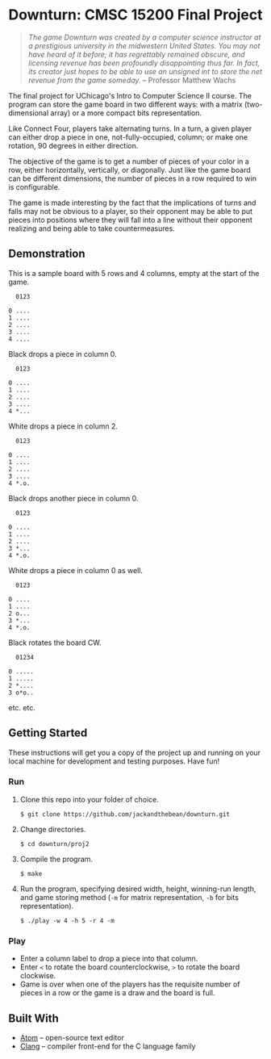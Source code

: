 # Downturn: CMSC 15200 Final Project
> _The game Downturn was created by a computer science instructor at a prestigious university in the midwestern United States. You may not have heard of it before; it has regrettably remained obscure, and licensing revenue has been profoundly disappointing thus far. In fact, its creator just hopes to be able to use an unsigned int to store the net revenue from the game someday._ – Professor Matthew Wachs

The final project for UChicago's Intro to Computer Science II course. The program can store the game board in two different ways: with a matrix (two-dimensional array) or a more compact bits representation.

Like Connect Four, players take alternating turns. In a turn, a given player can either drop a piece in one, not-fully-occupied, column; or make one rotation, 90 degrees in either direction.

The objective of the game is to get a number of pieces of your color in a row, either horizontally, vertically, or diagonally. Just like the game board can be different dimensions, the number of pieces in a row required to win is configurable.

The game is made interesting by the fact that the implications of turns and falls may not be obvious to a player, so their opponent may be able to put pieces into positions where they will fall into a line without their opponent realizing and being able to take countermeasures.

## Demonstration
This is a sample board with 5 rows and 4 columns, empty at the start of the game.
```
  0123

0 ....
1 ....
2 ....
3 ....
4 ....
```
Black drops a piece in column 0.
```
  0123

0 ....
1 ....
2 ....
3 ....
4 *...
```
White drops a piece in column 2.
```
  0123

0 ....
1 ....
2 ....
3 ....
4 *.o.
```
Black drops another piece in column 0.
```
  0123

0 ....
1 ....
2 ....
3 *...
4 *.o.
```
White drops a piece in column 0 as well.
```
  0123

0 ....
1 ....
2 o...
3 *...
4 *.o.
```
Black rotates the board CW.
```
  01234

0 .....
1 .....
2 *....
3 o*o..
```
etc. etc.

## Getting Started
These instructions will get you a copy of the project up and running on your local machine for development and testing purposes. Have fun!

### Run
1. Clone this repo into your folder of choice.
    ```
    $ git clone https://github.com/jackandthebean/downturn.git
    ```
2. Change directories.
    ```
    $ cd downturn/proj2
    ```
3. Compile the program.
    ```
    $ make
    ```
4. Run the program, specifying desired width, height, winning-run length, and game storing method (`-m` for matrix representation, `-b` for bits representation).
    ```
    $ ./play -w 4 -h 5 -r 4 -m
    ```

### Play
* Enter a column label to drop a piece into that column.
* Enter `<` to rotate the board counterclockwise, `>` to rotate the board clockwise.
* Game is over when one of the players has the requisite number of pieces in a row or the game is a draw and the board is full.

## Built With
* [Atom](https://atom.io/) – open-source text editor
* [Clang](https://clang.llvm.org/) – compiler front-end for the C language family
